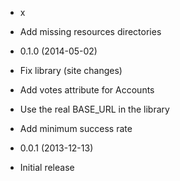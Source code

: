 * x

 * Add missing resources directories


* 0.1.0 (2014-05-02)

 * Fix library (site changes)
 * Add votes attribute for Accounts
 * Use the real BASE_URL in the library
 * Add minimum success rate


* 0.0.1 (2013-12-13)

 * Initial release
